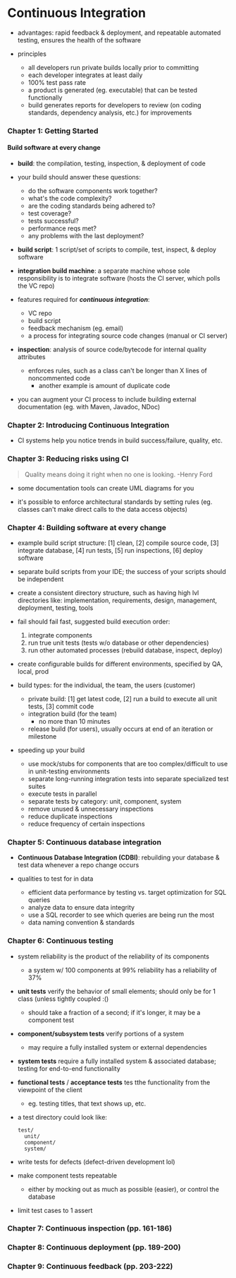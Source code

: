 # Continuous Integration

* advantages: rapid feedback & deployment, and repeatable automated testing, ensures the health of the software

* principles
  - all developers run private builds locally prior to committing
  - each developer integrates at least daily
  - 100% test pass rate
  - a product is generated (eg. executable) that can be tested functionally
  - build generates reports for developers to review (on coding standards, dependency analysis, etc.) for improvements

### Chapter 1: Getting Started

#### Build software at every change

* __build__: the compilation, testing, inspection, & deployment of code

* your build should answer these questions:
  - do the software components work together?
  - what's the code complexity?
  - are the coding standards being adhered to?
  - test coverage?
  - tests successful?
  - performance reqs met?
  - any problems with the last deployment?

* __build script__: 1 script/set of scripts to compile, test, inspect, & deploy software

* __integration build machine__: a separate machine whose sole responsibility is to integrate software (hosts the CI server, which polls the VC repo)

* features required for ___continuous integration___:
  * VC repo
  * build script
  * feedback mechanism (eg. email)
  * a process for integrating source code changes (manual or CI server)

* __inspection__: analysis of source code/bytecode for internal quality attributes
  - enforces rules, such as a class can't be longer than X lines of noncommented code
    + another example is amount of duplicate code

* you can augment your CI process to include building external documentation (eg. with Maven, Javadoc, NDoc)

### Chapter 2: Introducing Continuous Integration

* CI systems help you notice trends in build success/failure, quality, etc.

### Chapter 3: Reducing risks using CI

> Quality means doing it right when no one is looking.
-Henry Ford

* some documentation tools can create UML diagrams for you

* it's possible to enforce architectural standards by setting rules (eg. classes can't make direct calls to the data access objects)

### Chapter 4: Building software at every change

* example build script structure: [1] clean, [2] compile source code, [3] integrate database, [4] run tests, [5] run inspections, [6] deploy software

* separate build scripts from your IDE; the success of your scripts should be independent

* create a consistent directory structure, such as having high lvl directories like: implementation, requirements, design, management, deployment, testing, tools

* fail should fail fast, suggested build execution order:
  1. integrate components
  2. run true unit tests (tests w/o database or other dependencies)
  3. run other automated processes (rebuild database, inspect, deploy)

* create configurable builds for different environments, specified by QA, local, prod

* build types: for the individual, the team, the users (customer)
  - private build: [1] get latest code, [2] run a build to execute all unit tests, [3] commit code
  - integration build (for the team)
    + no more than 10 minutes
  - release build (for users), usually occurs at end of an iteration or milestone

* speeding up your build
  * use mock/stubs for components that are too complex/difficult to use in unit-testing environments
  * separate long-running integration tests into separate specialized test suites
  * execute tests in parallel
  * separate tests by category: unit, component, system
  * remove unused & unnecessary inspections
  * reduce duplicate inspections
  * reduce frequency of certain inspections

### Chapter 5: Continuous database integration

* __Continuous Database Integration (CDBI)__: rebuilding your database & test data whenever a repo change occurs

* qualities to test for in data
  - efficient data performance by testing vs. target optimization for SQL queries
  - analyze data to ensure data integrity
  - use a SQL recorder to see which queries are being run the most
  - data naming convention & standards

### Chapter 6: Continuous testing

* system reliability is the product of the reliability of its components
  - a system w/ 100 components at 99% reliability has a reliability of 37%

* __unit tests__ verify the behavior of small elements; should only be for 1 class (unless tightly coupled :()
  - should take a fraction of a second; if it's longer, it may be a component test

* __component/subsystem tests__ verify portions of a system
  - may require a fully installed system or external dependencies

* __system tests__ require a fully installed system & associated database; testing for end-to-end functionality

* __functional tests__ / __acceptance tests__ tes tthe functionality from the viewpoint of the client
  - eg. testing titles, that text shows up, etc.

* a test directory could look like:
  ```
  test/
    unit/
    component/
    system/
  ```

* write tests for defects (defect-driven development lol)

* make component tests repeatable
  - either by mocking out as much as possible (easier), or control the database

* limit test cases to 1 assert

### Chapter 7: Continuous inspection (pp. 161-186)

### Chapter 8: Continuous deployment (pp. 189-200)

### Chapter 9: Continuous feedback (pp. 203-222)
